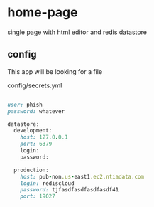 home-page
=========

single page with html editor and redis datastore

## config

This app will be looking for a file 

config/secrets.yml

```ruby

user: phish
password: whatever

datastore:
  development:
    host: 127.0.0.1
    port: 6379
    login:
    password:

  production:
    host: pub-non.us-east1.ec2.ntiadata.com
    login: rediscloud
    password: tjfasdfasdfasdfasdf41
    port: 19027

```

